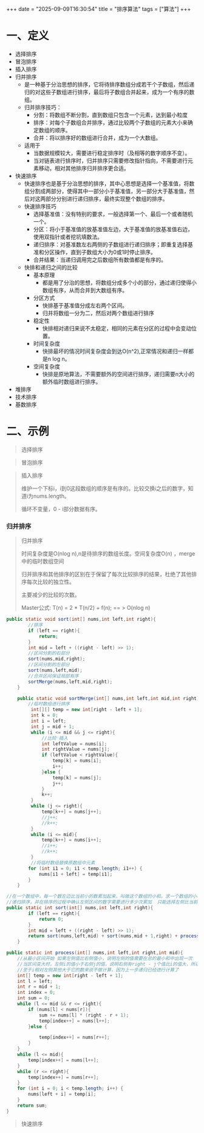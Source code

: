 +++
date = "2025-09-09T16:30:54"
title = "排序算法"
tags = ["算法"]
+++
# 一、定义
+ 选择排序
+ 冒泡排序
+ 插入排序
+ 归并排序
    - 是一种基于分治思想的排序，它将待排序数组分成若干个子数组，然后递归的对这些子数组进行排序，最后将子数组合并起来，成为一个有序的数组。
    - 归并排序技巧：
        * 分割：将数组不断分割，直到数组只包含一个元素，达到最小粒度
        * 排序：对每个子数组合并排序，通过比较两个子数组的元素大小来确定数组的顺序。
        * 合并：将以排序好的数组进行合并，成为一个大数组。
    - 适用于
        * 当数据规模较大，需要进行稳定排序时（及相等的数字顺序不变）。
        * 当对链表进行排序时，归并排序只需要修改指针指向，不需要进行元素移动，相对其他排序归并排序更合适。
+ 快速排序
    - 快速排序也是基于分治思想的排序，其中心思想是选择一个基准值，将数组分割成两部分，使得其中一部分小于基准值，另一部分大于基准值，然后对这两部分分别进行递归排序，最终实现整个数组的排序。
    - 快速排序技巧
        * 选择基准值：没有特别的要求，一般选择第一个、最后一个或者随机一个。
        * 分区：将小于基准值的放基准值左边，大于基准值的放基准值右边，使用双指针或者挖坑填数法。
        * 递归排序：对基准数左右两侧的子数组进行递归排序；即重复选择基准和分区操作，直到子数组大小为0或1时停止排序。
        * 合并结果：当递归调用完之后数组所有数值都是有序的。
    - 快排和递归之间的比较
        * 基本原理
            + 都是用了分治的思想，将数组分成多个小的部分，通过递归使得小数组有序，从而合并到大数组有序。
        * 分区方式
            + 快排基于基准值分成左右两个区间。
            + 归并将数组一分为二，然后对两个数组进行排序
        * 稳定性
            + 快排相对递归来说不太稳定，相同的元素在分区的过程中会变动位置。
        * <font style="color:rgb(36, 41, 47);background-color:rgb(244, 246, 248);">时间复杂度</font>
            + <font style="color:rgb(36, 41, 47);background-color:rgb(244, 246, 248);">快排最坏的情况时间复杂度会到达O(n^2),正常情况和递归一样都是n log n。</font>
        * 空间复杂度
            + <font style="color:rgb(36, 41, 47);background-color:rgb(244, 246, 248);">快排是原地算法，不需要额外的空间进行排序，递归需要n大小的额外临时数组进行排序。</font>
+ 堆排序
+ 技术排序
+ 基数排序



# 二、示例
> 选择排序
>

> 冒泡排序
>

> 插入排序
>
> 维护一个下标i，i到0这段数组的顺序是有序的。比较交换i之后的数字，知道i为nums.length。
>
> 循环不变量，0 - i部分数据有序。
>

### 归并排序
> 归并排序
>
> 时间复杂度是O(nlog n),n是待排序的数组长度。空间复杂度O(n) ，merge中的临时数组空间
>
> 归并排序和其他排序的区别在于保留了每次比较排序的结果，杜绝了其他排序每次比较的独立性。
>
> 主要减少的比较的次数。
>
> Master公式: T(n) = 2 * T(n/2) + f(n);  == > O(nlog n)
>

```java
public static void sort(int[] nums,int left,int right){
        //排序
        if (left == right){
            return;
        }
        int mid = left + ((right - left) >> 1);
        //区间分割的右部分
        sort(nums,mid,right);
        //区间分割的左部分
        sort(nums,left,mid);
        //合并区间保证局部有序
        sortMerge(nums,left,mid,right);
    }

    public static void sortMerge(int[] nums,int left,int mid,int right){
        //临时数组进行排序
         int[][] temp = new int[right - left + 1];
         int k = 0;
         int i = left;
         int j = mid + 1;
         while (i <= mid && j <= right){
             //比较 插入
             int leftValue = nums[i];
             int rightValue = nums[j];
             if (leftValue < rightValue){
                 temp[k] = nums[i];
                 i++;
             }else {
                 temp[k] = nums[j];
                 j++;
             }
             k++;
         }
         while (j <= right){
             temp[k++] = nums[j++];
             //j++;
             //k++;
         }
         while (i <= mid){
             temp[k++] = nums[i++];
             //i++;
             //k++;
         }
         //将临时数组替换原数组中元素
        for (int i1 = 0; i1 < temp.length; i1++) {
            nums[i1 + left] = temp[i1];
        }
    }
```

```java
//在一个数组中，每一个数左边比当前小的数累加起来，叫做这个数组的小和。求一个数组的小和
//递归排序，并在排序的过程中确认左侧区间的数字需要进行多少次累加  只能选择左侧比当前数字小的数累加，如果小数出现在右侧则忽略
public static int sort(int[] nums,int left,int right){
        if (left == right){
            return 0;
        }
        int mid = left + ((right - left) >> 1);
        return sort(nums,left,mid) + sort(nums,mid + 1,right) + process(nums,left,right,mid);
    }

public static int process(int[] nums,int left,int right,int mid){
    //从最小区间开始 如果左侧值比右侧值小，说明左侧的值需要在总的最小和中出现一次
    //当区间变大时，左侧i的值小于右侧j的值，说明右侧有right - j个值比i的值大，所以左侧i出现 right - i次
    //至于i相对左侧其他大于它的数来说不做计算，因为上一步递归已经进行计算了
    int[] temp = new int[right - left + 1];
    int l = left;
    int r = mid + 1;
    int index = 0;
    int sum = 0;
    while (l <= mid && r <= right){
        if (nums[l] < nums[r]){
            sum += nums[l] * (right - r + 1);
            temp[index++] = nums[l++];
        }else {

            temp[index++] = nums[r++];
        }
    }
    while (l <= mid){
        temp[index++] = nums[l++];
    }
    while (r <= right){
        temp[index++] = nums[r++];
    }
    for (int i = 0; i < temp.length; i++) {
        nums[left + i] = temp[i];
    }
    return sum;
}
```



> 快速排序
>

```java

```



